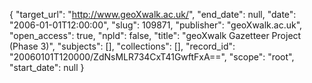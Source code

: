 {
  "target_url": "http://www.geoXwalk.ac.uk/", 
  "end_date": null, 
  "date": "2006-01-01T12:00:00", 
  "slug": 109871, 
  "publisher": "geoXwalk.ac.uk", 
  "open_access": true, 
  "npld": false, 
  "title": "geoXwalk Gazetteer Project (Phase 3)", 
  "subjects": [], 
  "collections": [], 
  "record_id": "20060101T120000/ZdNsMLR734CxT41GwftFxA==", 
  "scope": "root", 
  "start_date": null
}

